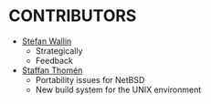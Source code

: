 # CONTRIBUTORS #

- [Stefan Wallin](https://github.com/StefanWallin)
  - Strategically
  - Feedback
- [Staffan Thomén](https://github.com/sthomen)
  - Portability issues for NetBSD
  - New build system for the UNIX environment
